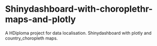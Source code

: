# Shinydashboard-with-choroplethr-maps-and-plotly
A HDiploma project for data localisation.  Shinydashboard with plotly and country_choropleth maps.
